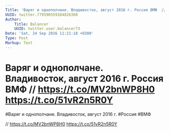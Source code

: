 ```yaml
---
Title: 'Варяг и однополчане. Владивосток, август 2016 г. Россия ВМФ  // https://t.co/MV2bnWP8H0 https://t.co/51vR2n5R0Y'
UUID: twitter.779596559184826368
Author:
    Title: Balancer
    UUID: twitter.user.balancer73
Date: 'Sat, 24 Sep 2016 11:21:18 +0300'
Type: Post
Markup: Text
---
```


# Варяг и однополчане. Владивосток, август 2016 г. Россия ВМФ  // https://t.co/MV2bnWP8H0 https://t.co/51vR2n5R0Y

#Варяг и однополчане. Владивосток, август 2016 г. #Россия
#ВМФ

// https://t.co/MV2bnWP8H0 https://t.co/51vR2n5R0Y